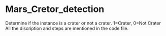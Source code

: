 # Mars_Cretor_detection
Determine if the instance is a crater or not a crater. 1=Crater, 0=Not Crater
All the discription and steps are mentioned in the code file.
